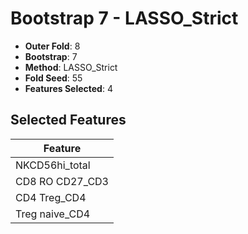 # Bootstrap 7 - LASSO_Strict

- **Outer Fold**: 8
- **Bootstrap**: 7
- **Method**: LASSO_Strict
- **Fold Seed**: 55
- **Features Selected**: 4

## Selected Features

| Feature |
|---------|
| NKCD56hi_total |
| CD8 RO CD27_CD3 |
| CD4 Treg_CD4 |
| Treg naive_CD4 |

